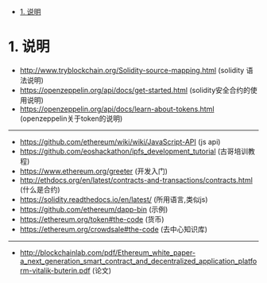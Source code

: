 


<!-- TOC -->

- [1. 说明](#1-说明)

<!-- /TOC -->

<a id="markdown-1-说明" name="1-说明"></a>
# 1. 说明

* http://www.tryblockchain.org/Solidity-source-mapping.html (solidity 语法说明)
* https://openzeppelin.org/api/docs/get-started.html (solidity安全合约的使用说明)
* https://openzeppelin.org/api/docs/learn-about-tokens.html (openzeppelin关于token的说明)

---
* https://github.com/ethereum/wiki/wiki/JavaScript-API (js api)
* https://github.com/eoshackathon/ipfs_development_tutorial (古哥培训教程)
* https://www.ethereum.org/greeter (开发入门)
* http://ethdocs.org/en/latest/contracts-and-transactions/contracts.html (什么是合约)
* https://solidity.readthedocs.io/en/latest/ (所用语言,类似js)
* https://github.com/ethereum/dapp-bin (示例)
* https://ethereum.org/token#the-code (货币)
* https://ethereum.org/crowdsale#the-code (去中心知识库)

---
* http://blockchainlab.com/pdf/Ethereum_white_paper-a_next_generation_smart_contract_and_decentralized_application_platform-vitalik-buterin.pdf (论文)
